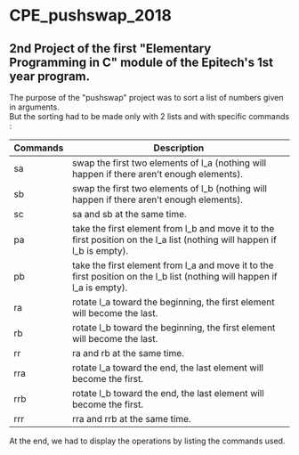 # CPE_pushswap_2018

## 2nd Project of the first "Elementary Programming in C" module of the Epitech's 1st year program.

The purpose of the "pushswap" project was to sort a list of numbers given in arguments. </br>
But the sorting had to be made only with 2 lists and with specific commands : </br>

| Commands | Description |
|----------|-------------|
| sa         | swap the first two elements of l_a (nothing will happen if there aren’t enough elements). |
| sb       | swap the first two elements of l_b (nothing will happen if there aren’t enough elements). |
| sc       | sa and sb at the same time. |
| pa       | take the first element from l_b and move it to the first position on the l_a list (nothing will happen if l_b is empty). |
| pb       | take the first element from l_a and move it to the first position on the l_b list (nothing will happen if l_a is empty). |
| ra       | rotate l_a toward the beginning, the first element will become the last. |
| rb       | rotate l_b toward the beginning, the first element will become the last. |
| rr       | ra and rb at the same time. |
| rra      | rotate l_a toward the end, the last element will become the first. |
| rrb     | rotate l_b toward the end, the last element will become the first. |
| rrr      | rra and rrb at the same time. |

At the end, we had to display the operations by listing the commands used.
